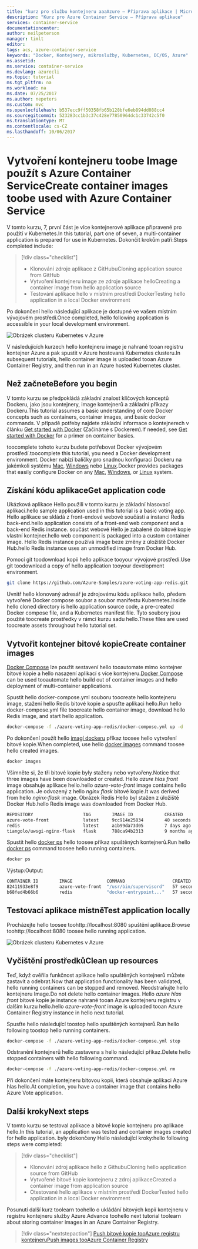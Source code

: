 ```yaml
---
title: "kurz pro službu kontejneru aaaAzure – Příprava aplikace | Microsoft Docs"
description: "Kurz pro Azure Container Service – Příprava aplikace"
services: container-service
documentationcenter: 
author: neilpeterson
manager: timlt
editor: 
tags: acs, azure-container-service
keywords: "Docker, Kontejnery, mikroslužby, Kubernetes, DC/OS, Azure"
ms.assetid: 
ms.service: container-service
ms.devlang: azurecli
ms.topic: tutorial
ms.tgt_pltfrm: na
ms.workload: na
ms.date: 07/25/2017
ms.author: nepeters
ms.custom: mvc
ms.openlocfilehash: b537ecc9ff50358fb65b128bfe6eb894dd088cc4
ms.sourcegitcommit: 523283cc1b3c37c428e77850964dc1c33742c5f0
ms.translationtype: MT
ms.contentlocale: cs-CZ
ms.lasthandoff: 10/06/2017
---
```

# <a name="create-container-images-toobe-used-with-azure-container-service"></a><span data-ttu-id="b05cd-104">Vytvoření kontejneru toobe Image použít s Azure Container Service</span><span class="sxs-lookup"><span data-stu-id="b05cd-104">Create container images toobe used with Azure Container Service</span></span>

<span data-ttu-id="b05cd-105">V tomto kurzu, 7, první část je více kontejnerové aplikace připravené pro použití v Kubernetes.</span><span class="sxs-lookup"><span data-stu-id="b05cd-105">In this tutorial, part one of seven, a multi-container application is prepared for use in Kubernetes.</span></span> <span data-ttu-id="b05cd-106">Dokončit krokům patří:</span><span class="sxs-lookup"><span data-stu-id="b05cd-106">Steps completed include:</span></span>  

> [!div class="checklist"]
> * <span data-ttu-id="b05cd-107">Klonování zdroje aplikace z GitHubu</span><span class="sxs-lookup"><span data-stu-id="b05cd-107">Cloning application source from GitHub</span></span>  
> * <span data-ttu-id="b05cd-108">Vytvoření kontejneru image ze zdroje aplikace hello</span><span class="sxs-lookup"><span data-stu-id="b05cd-108">Creating a container image from hello application source</span></span>
> * <span data-ttu-id="b05cd-109">Testování aplikace hello v místním prostředí Docker</span><span class="sxs-lookup"><span data-stu-id="b05cd-109">Testing hello application in a local Docker environment</span></span>

<span data-ttu-id="b05cd-110">Po dokončení hello následující aplikace je dostupné ve vašem místním vývojovém prostředí.</span><span class="sxs-lookup"><span data-stu-id="b05cd-110">Once completed, hello following application is accessible in your local development environment.</span></span>

![Obrázek clusteru Kubernetes v Azure](media/container-service-kubernetes-tutorials/azure-vote.png)

<span data-ttu-id="b05cd-112">V následujících kurzech hello kontejneru image je nahrané tooan registru kontejner Azure a pak spustit v Azure hostovaná Kubernetes clusteru.</span><span class="sxs-lookup"><span data-stu-id="b05cd-112">In subsequent tutorials, hello container image is uploaded tooan Azure Container Registry, and then run in an Azure hosted Kubernetes cluster.</span></span>

## <a name="before-you-begin"></a><span data-ttu-id="b05cd-113">Než začnete</span><span class="sxs-lookup"><span data-stu-id="b05cd-113">Before you begin</span></span>

<span data-ttu-id="b05cd-114">V tomto kurzu se předpokládá základní znalost klíčových konceptů Dockeru, jako jsou kontejnery, image kontejnerů a základní příkazy Dockeru.</span><span class="sxs-lookup"><span data-stu-id="b05cd-114">This tutorial assumes a basic understanding of core Docker concepts such as containers, container images, and basic docker commands.</span></span> <span data-ttu-id="b05cd-115">V případě potřeby najdete základní informace o kontejnerech v článku [Get started with Docker]( https://docs.docker.com/get-started/) (Začínáme s Dockerem).</span><span class="sxs-lookup"><span data-stu-id="b05cd-115">If needed, see [Get started with Docker]( https://docs.docker.com/get-started/) for a primer on container basics.</span></span> 

<span data-ttu-id="b05cd-116">toocomplete tohoto kurzu budete potřebovat Docker vývojovém prostředí.</span><span class="sxs-lookup"><span data-stu-id="b05cd-116">toocomplete this tutorial, you need a Docker development environment.</span></span> <span data-ttu-id="b05cd-117">Docker nabízí balíčky pro snadnou konfiguraci Dockeru na jakémkoli systému [Mac](https://docs.docker.com/docker-for-mac/), [Windows](https://docs.docker.com/docker-for-windows/) nebo [Linux](https://docs.docker.com/engine/installation/#supported-platforms).</span><span class="sxs-lookup"><span data-stu-id="b05cd-117">Docker provides packages that easily configure Docker on any [Mac](https://docs.docker.com/docker-for-mac/), [Windows](https://docs.docker.com/docker-for-windows/), or [Linux](https://docs.docker.com/engine/installation/#supported-platforms) system.</span></span>

## <a name="get-application-code"></a><span data-ttu-id="b05cd-118">Získání kódu aplikace</span><span class="sxs-lookup"><span data-stu-id="b05cd-118">Get application code</span></span>

<span data-ttu-id="b05cd-119">Ukázková aplikace Hello použili v tomto kurzu je základní hlasovací aplikaci.</span><span class="sxs-lookup"><span data-stu-id="b05cd-119">hello sample application used in this tutorial is a basic voting app.</span></span> <span data-ttu-id="b05cd-120">Hello aplikace se skládá z front-endové webové součásti a instanci Redis back-end.</span><span class="sxs-lookup"><span data-stu-id="b05cd-120">hello application consists of a front-end web component and a back-end Redis instance.</span></span> <span data-ttu-id="b05cd-121">součást webové Hello je zabalené do bitové kopie vlastní kontejner.</span><span class="sxs-lookup"><span data-stu-id="b05cd-121">hello web component is packaged into a custom container image.</span></span> <span data-ttu-id="b05cd-122">Hello Redis instance používá image beze změny z úložiště Docker Hub.</span><span class="sxs-lookup"><span data-stu-id="b05cd-122">hello Redis instance uses an unmodified image from Docker Hub.</span></span>  

<span data-ttu-id="b05cd-123">Pomocí git toodownload kopii hello aplikace tooyour vývojové prostředí.</span><span class="sxs-lookup"><span data-stu-id="b05cd-123">Use git toodownload a copy of hello application tooyour development environment.</span></span>

```bash
git clone https://github.com/Azure-Samples/azure-voting-app-redis.git
```

<span data-ttu-id="b05cd-124">Uvnitř hello klonovaný adresář je zdrojovému kódu aplikace hello, předem vytvořené Docker compose soubor a soubor manifestu Kubernetes.</span><span class="sxs-lookup"><span data-stu-id="b05cd-124">Inside hello cloned directory is hello application source code, a pre-created Docker compose file, and a Kubernetes manifest file.</span></span> <span data-ttu-id="b05cd-125">Tyto soubory jsou použité toocreate prostředky v rámci kurzu sadu hello.</span><span class="sxs-lookup"><span data-stu-id="b05cd-125">These files are used toocreate assets throughout hello tutorial set.</span></span> 

## <a name="create-container-images"></a><span data-ttu-id="b05cd-126">Vytvořit kontejner bitové kopie</span><span class="sxs-lookup"><span data-stu-id="b05cd-126">Create container images</span></span>

<span data-ttu-id="b05cd-127">[Docker Compose](https://docs.docker.com/compose/) lze použít sestavení hello tooautomate mimo kontejner bitové kopie a hello nasazení aplikací s více kontejneru.</span><span class="sxs-lookup"><span data-stu-id="b05cd-127">[Docker Compose](https://docs.docker.com/compose/) can be used tooautomate hello build out of container images and hello deployment of multi-container applications.</span></span>

<span data-ttu-id="b05cd-128">Spustit hello docker-compose.yml souboru toocreate hello kontejneru image, stažení hello Redis bitové kopie a spusťte aplikaci hello.</span><span class="sxs-lookup"><span data-stu-id="b05cd-128">Run hello docker-compose.yml file toocreate hello container image, download hello Redis image, and start hello application.</span></span>

```bash
docker-compose -f ./azure-voting-app-redis/docker-compose.yml up -d
```

<span data-ttu-id="b05cd-129">Po dokončení použít hello [imagí dockeru](https://docs.docker.com/engine/reference/commandline/images/) příkaz toosee hello vytvoření bitové kopie.</span><span class="sxs-lookup"><span data-stu-id="b05cd-129">When completed, use hello [docker images](https://docs.docker.com/engine/reference/commandline/images/) command toosee hello created images.</span></span>

```bash
docker images
```

<span data-ttu-id="b05cd-130">Všimněte si, že tři bitové kopie byly staženy nebo vytvořeny.</span><span class="sxs-lookup"><span data-stu-id="b05cd-130">Notice that three images have been downloaded or created.</span></span> <span data-ttu-id="b05cd-131">Hello *azure hlas front* image obsahuje aplikace hello.</span><span class="sxs-lookup"><span data-stu-id="b05cd-131">hello *azure-vote-front* image contains hello application.</span></span> <span data-ttu-id="b05cd-132">Je odvozený z hello *nginx flask* bitové kopie.</span><span class="sxs-lookup"><span data-stu-id="b05cd-132">It was derived from hello *nginx-flask* image.</span></span> <span data-ttu-id="b05cd-133">Obrázek Redis Hello byl stažen z úložiště Docker Hub.</span><span class="sxs-lookup"><span data-stu-id="b05cd-133">hello Redis image was downloaded from Docker Hub.</span></span>

```bash
REPOSITORY                   TAG        IMAGE ID            CREATED             SIZE
azure-vote-front             latest     9cc914e25834        40 seconds ago      694MB
redis                        latest     a1b99da73d05        7 days ago          106MB
tiangolo/uwsgi-nginx-flask   flask      788ca94b2313        9 months ago        694MB
```

<span data-ttu-id="b05cd-134">Spustit hello [docker ps](https://docs.docker.com/engine/reference/commandline/ps/) hello toosee příkaz spuštěných kontejnerů.</span><span class="sxs-lookup"><span data-stu-id="b05cd-134">Run hello [docker ps](https://docs.docker.com/engine/reference/commandline/ps/) command toosee hello running containers.</span></span>

```bash
docker ps
```

<span data-ttu-id="b05cd-135">Výstup:</span><span class="sxs-lookup"><span data-stu-id="b05cd-135">Output:</span></span>

```bash
CONTAINER ID        IMAGE             COMMAND                  CREATED             STATUS              PORTS                           NAMES
82411933e8f9        azure-vote-front  "/usr/bin/supervisord"   57 seconds ago      Up 30 seconds       443/tcp, 0.0.0.0:8080->80/tcp   azure-vote-front
b68fed4b66b6        redis             "docker-entrypoint..."   57 seconds ago      Up 30 seconds       0.0.0.0:6379->6379/tcp          azure-vote-back
```

## <a name="test-application-locally"></a><span data-ttu-id="b05cd-136">Testovací aplikace místně</span><span class="sxs-lookup"><span data-stu-id="b05cd-136">Test application locally</span></span>

<span data-ttu-id="b05cd-137">Procházejte hello toosee toohttp://localhost:8080 spuštění aplikace.</span><span class="sxs-lookup"><span data-stu-id="b05cd-137">Browse toohttp://localhost:8080 toosee hello running application.</span></span>

![Obrázek clusteru Kubernetes v Azure](media/container-service-kubernetes-tutorials/azure-vote.png)

## <a name="clean-up-resources"></a><span data-ttu-id="b05cd-139">Vyčištění prostředků</span><span class="sxs-lookup"><span data-stu-id="b05cd-139">Clean up resources</span></span>

<span data-ttu-id="b05cd-140">Teď, když ověřila funkčnost aplikace hello spuštěných kontejnerů můžete zastavit a odebrat.</span><span class="sxs-lookup"><span data-stu-id="b05cd-140">Now that application functionality has been validated, hello running containers can be stopped and removed.</span></span> <span data-ttu-id="b05cd-141">Neodstraňujte hello kontejneru Image.</span><span class="sxs-lookup"><span data-stu-id="b05cd-141">Do not delete hello container images.</span></span> <span data-ttu-id="b05cd-142">Hello *azure hlas front* bitové kopie je instance nahrané tooan Azure kontejneru registru v dalším kurzu hello.</span><span class="sxs-lookup"><span data-stu-id="b05cd-142">hello *azure-vote-front* image is uploaded tooan Azure Container Registry instance in hello next tutorial.</span></span>

<span data-ttu-id="b05cd-143">Spusťte hello následující toostop hello spuštěných kontejnerů.</span><span class="sxs-lookup"><span data-stu-id="b05cd-143">Run hello following toostop hello running containers.</span></span>

```bash
docker-compose -f ./azure-voting-app-redis/docker-compose.yml stop
```

<span data-ttu-id="b05cd-144">Odstranění kontejnerů hello zastavena s hello následující příkaz.</span><span class="sxs-lookup"><span data-stu-id="b05cd-144">Delete hello stopped containers with hello following command.</span></span>

```bash
docker-compose -f ./azure-voting-app-redis/docker-compose.yml rm
```

<span data-ttu-id="b05cd-145">Při dokončení máte kontejneru bitovou kopii, která obsahuje aplikaci Azure hlas hello.</span><span class="sxs-lookup"><span data-stu-id="b05cd-145">At completion, you have a container image that contains hello Azure Vote application.</span></span>

## <a name="next-steps"></a><span data-ttu-id="b05cd-146">Další kroky</span><span class="sxs-lookup"><span data-stu-id="b05cd-146">Next steps</span></span>

<span data-ttu-id="b05cd-147">V tomto kurzu se testoval aplikace a bitové kopie kontejneru pro aplikace hello.</span><span class="sxs-lookup"><span data-stu-id="b05cd-147">In this tutorial, an application was tested and container images created for hello application.</span></span> <span data-ttu-id="b05cd-148">byly dokončeny Hello následující kroky:</span><span class="sxs-lookup"><span data-stu-id="b05cd-148">hello following steps were completed:</span></span>

> [!div class="checklist"]
> * <span data-ttu-id="b05cd-149">Klonování zdroj aplikace hello z Githubu</span><span class="sxs-lookup"><span data-stu-id="b05cd-149">Cloning hello application source from GitHub</span></span>  
> * <span data-ttu-id="b05cd-150">Vytvořené bitové kopie kontejneru z zdroj aplikace</span><span class="sxs-lookup"><span data-stu-id="b05cd-150">Created a container image from application source</span></span>
> * <span data-ttu-id="b05cd-151">Otestované hello aplikace v místním prostředí Docker</span><span class="sxs-lookup"><span data-stu-id="b05cd-151">Tested hello application in a local Docker environment</span></span>

<span data-ttu-id="b05cd-152">Posunutí další kurz toolearn toohello o ukládání bitových kopií kontejneru v registru kontejneru služby Azure.</span><span class="sxs-lookup"><span data-stu-id="b05cd-152">Advance toohello next tutorial toolearn about storing container images in an Azure Container Registry.</span></span>

> [!div class="nextstepaction"]
> [<span data-ttu-id="b05cd-153">Push bitové kopie tooAzure registru kontejneru</span><span class="sxs-lookup"><span data-stu-id="b05cd-153">Push images tooAzure Container Registry</span></span>](./container-service-tutorial-kubernetes-prepare-acr.md)
